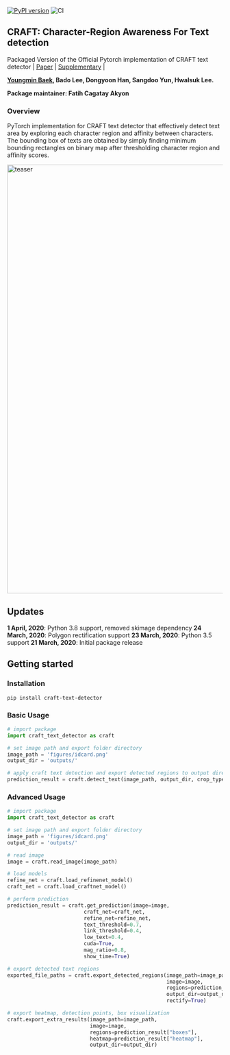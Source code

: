 [![PyPI version](https://badge.fury.io/py/craft-text-detector.svg)](https://badge.fury.io/py/craft-text-detector)
![CI](https://github.com/fcakyon/craft-text-detector/workflows/CI/badge.svg)

## CRAFT: Character-Region Awareness For Text detection
Packaged Version of the Official Pytorch implementation of CRAFT text detector | [Paper](https://arxiv.org/abs/1904.01941) |  [Supplementary](https://youtu.be/HI8MzpY8KMI) |

**[Youngmin Baek](mailto:youngmin.baek@navercorp.com), Bado Lee, Dongyoon Han, Sangdoo Yun, Hwalsuk Lee.**

 **Package maintainer: Fatih Cagatay Akyon**

### Overview
PyTorch implementation for CRAFT text detector that effectively detect text area by exploring each character region and affinity between characters. The bounding box of texts are obtained by simply finding minimum bounding rectangles on binary map after thresholding character region and affinity scores.

<img width="1000" alt="teaser" src="./figures/craft_example.gif">

## Updates
**1 April, 2020**: Python 3.8 support, removed skimage dependency
**24 March, 2020**: Polygon rectification support
**23 March, 2020**: Python 3.5 support
**21 March, 2020**: Initial package release


## Getting started
### Installation
```console
pip install craft-text-detector
```

### Basic Usage
```python
# import package
import craft_text_detector as craft

# set image path and export folder directory
image_path = 'figures/idcard.png'
output_dir = 'outputs/'

# apply craft text detection and export detected regions to output directory
prediction_result = craft.detect_text(image_path, output_dir, crop_type="poly", cuda=False)
```

### Advanced Usage
```python
# import package
import craft_text_detector as craft

# set image path and export folder directory
image_path = 'figures/idcard.png'
output_dir = 'outputs/'

# read image
image = craft.read_image(image_path)

# load models
refine_net = craft.load_refinenet_model()
craft_net = craft.load_craftnet_model()

# perform prediction
prediction_result = craft.get_prediction(image=image,
				         craft_net=craft_net,
				         refine_net=refine_net,
				         text_threshold=0.7,
				         link_threshold=0.4,
				         low_text=0.4,
				         cuda=True,
				         mag_ratio=0.8,
				         show_time=True)

# export detected text regions
exported_file_paths = craft.export_detected_regions(image_path=image_path,
                                                    image=image,
                                                    regions=prediction_result["boxes"],
                                                    output_dir=output_dir,
                                                    rectify=True)

# export heatmap, detection points, box visualization
craft.export_extra_results(image_path=image_path,
    	                   image=image,
                           regions=prediction_result["boxes"],
                           heatmap=prediction_result["heatmap"],
                           output_dir=output_dir)
```

